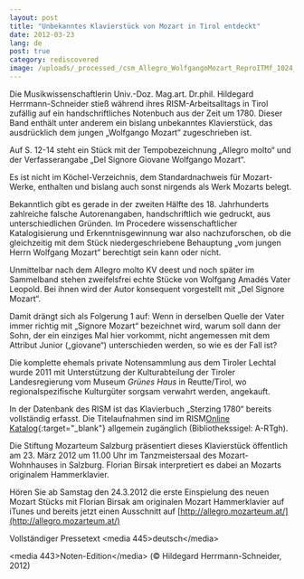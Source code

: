 ```yaml
---
layout: post
title: "Unbekanntes Klavierstück von Mozart in Tirol entdeckt"
date: 2012-03-23
lang: de
post: true
category: rediscovered
image: /uploads/_processed_/csm_Allegro_WolfgangoMozart_ReproITMf_1024_378f6903e1.jpg
---
```



Die Musikwissenschaftlerin Univ.-Doz. Mag.art. Dr.phil. Hildegard Herrmann-Schneider stieß während ihres RISM-Arbeitsalltags in Tirol zufällig auf ein handschriftliches Notenbuch aus der Zeit um 1780. Dieser Band enthält unter anderem ein bislang unbekanntes Klavierstück, das ausdrücklich dem jungen „Wolfgango Mozart“ zugeschrieben ist.

Auf S. 12-14 steht ein Stück mit der Tempobezeichnung „Allegro molto“ und der Verfasserangabe „Del Signore Giovane Wolfgango Mozart“.

Es ist nicht im Köchel-Verzeichnis, dem Standardnachweis für Mozart-Werke, enthalten und bislang auch sonst nirgends als Werk Mozarts belegt.

Bekanntlich gibt es gerade in der zweiten Hälfte des 18. Jahrhunderts zahlreiche falsche Autorenangaben, handschriftlich wie gedruckt, aus unterschiedlichen Gründen. Im Procedere wissenschaftlicher Katalogisierung und Erkenntnisgewinnung war also nachzuforschen, ob die gleichzeitig mit dem Stück niedergeschriebene Behauptung „vom jungen Herrn Wolfgang Mozart“ berechtigt sein kann oder nicht.

Unmittelbar nach dem Allegro molto KV deest und noch später im Sammelband stehen zweifelsfrei echte Stücke von Wolfgang Amadés Vater Leopold. Bei ihnen wird der Autor konsequent vorgestellt mit „Del Signore Mozart“.

Damit drängt sich als Folgerung 1 auf: Wenn in derselben Quelle der Vater immer richtig mit „Signore Mozart“ bezeichnet wird, warum soll dann der Sohn, der ein einziges Mal hier vorkommt, nicht angemessen mit dem Attribut Junior („giovane“) unterschieden werden, so wie es der Fall ist?

Die komplette ehemals private Notensammlung aus dem Tiroler Lechtal wurde 2011 mit Unterstützung der Kulturabteilung der Tiroler Landesregierung vom Museum _Grünes Haus_ in Reutte/Tirol, wo regionalspezifische Kulturgüter sorgsam verwahrt werden, angekauft.

In der Datenbank des RISM ist das Klavierbuch „Sterzing 1780“ bereits vollständig erfasst. Die Titelaufnahmen sind im RISM[Online Katalog](http://opac.rism.info/index.php?id=6&L=0&tx_bsbsearch_pi1%5Bquery%5D%5B0%5D=A-RTgh){:target="_blank"} allgemein zugänglich (Bibliothekssigel: A-RTgh).

Die Stiftung Mozarteum Salzburg präsentiert dieses Klavierstück öffentlich am 23. März 2012 um 11.00 Uhr im Tanzmeistersaal des Mozart-Wohnhauses in Salzburg. Florian Birsak interpretiert es dabei an Mozarts originalem Hammerklavier.

Hören Sie ab Samstag den 24.3.2012 die erste Einspielung des neuen Mozart Stücks mit Florian Birsak am originalen Mozart Hammerklavier auf iTunes und bereits jetzt einen Ausschnitt auf [http://allegro.mozarteum.at/](http://allegro.mozarteum.at/)

Vollständiger Pressetext \<media 445\>deutsch\</media\>

\<media 443\>Noten-Edition\</media\> (© Hildegard Herrmann-Schneider, 2012)
